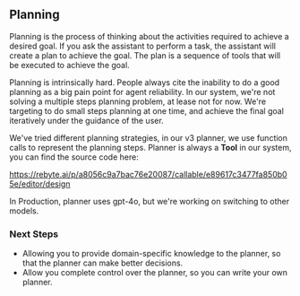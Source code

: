 ## Planning

Planning is the process of thinking about the activities required to achieve a desired goal. If you ask the assistant to perform a task, the assistant will create a plan to achieve the goal. The plan is a sequence of tools that will be executed to achieve the goal.

Planning is intrinsically hard. People always cite the inability to do a good planning as a big pain point for agent reliability. In our system, we're not solving a multiple steps planning problem, at lease not for now. We're targeting to do small steps planning at one time, and achieve the final goal iteratively under the guidance of the user. 

We've tried different planning strategies, in our v3 planner, we use function calls to represent the planning steps. Planner is always a **Tool** in our system, you can find the source code here:

https://rebyte.ai/p/a8056c9a7bac76e20087/callable/e89617c3477fa850b05e/editor/design


In Production, planner uses gpt-4o, but we're working on switching to other models.


### Next Steps

* Allowing you to provide domain-specific knowledge to the planner, so that the planner can make better decisions.
* Allow you complete control over the planner, so you can write your own planner.

